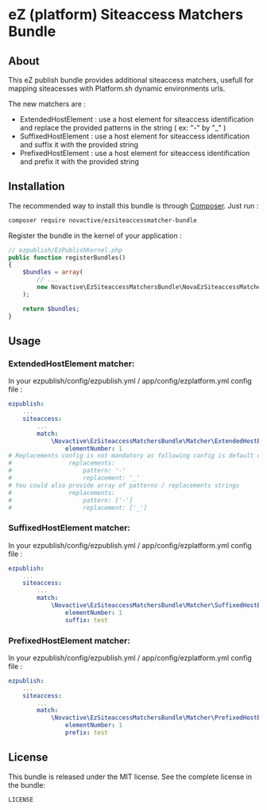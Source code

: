 # eZ (platform) Siteaccess Matchers Bundle

## About

This eZ publish bundle provides additional siteaccess matchers, usefull for mapping siteacesses with Platform.sh dynamic environments urls.

The new matchers are :

* ExtendedHostElement : use a host element for siteaccess identification and replace the provided patterns in the string ( ex: "-" by "_" )
* SuffixedHostElement : use a host element for siteaccess identification and suffix it with the provided string
* PrefixedHostElement : use a host element for siteaccess identification and prefix it with the provided string

## Installation

The recommended way to install this bundle is through [Composer](http://getcomposer.org/). Just run :

```bash
composer require novactive/ezsiteaccessmatcher-bundle
```

Register the bundle in the kernel of your application :

```php
// ezpublish/EzPublishKernel.php
public function registerBundles()
{
    $bundles = array(
        // ...
        new Novactive\EzSiteaccessMatchersBundle\NovaEzSiteaccessMatchersBundle(),
    );

    return $bundles;
}
```

## Usage

### ExtendedHostElement matcher:

In your ezpublish/config/ezpublish.yml / app/config/ezplatform.yml config file :

```yml
ezpublish:
    ...
    siteaccess:
        ...
        match:
            \Novactive\EzSiteaccessMatchersBundle\Matcher\ExtendedHostElement:
                elementNumber: 1
# Replacements config is not mandatory as following config is default one
#                replacements:
#                    pattern: '-'
#                    replacement: '_'
# You could also provide array of patterns / replacements strings
#                replacements:
#                    pattern: ['-']
#                    replacement: ['_']
```

### SuffixedHostElement matcher:

In your ezpublish/config/ezpublish.yml / app/config/ezplatform.yml config file :

```yml
ezpublish:
    ...
    siteaccess:
        ...
        match:
            \Novactive\EzSiteaccessMatchersBundle\Matcher\SuffixedHostElement:
                elementNumber: 1
                suffix: test
```

### PrefixedHostElement matcher:

In your ezpublish/config/ezpublish.yml / app/config/ezplatform.yml config file :

```yml
ezpublish:
    ...
    siteaccess:
        ...
        match:
            \Novactive\EzSiteaccessMatchersBundle\Matcher\PrefixedHostElement:
                elementNumber: 1
                prefix: test
```

## License

This bundle is released under the MIT license. See the complete license in the bundle:

```bash
LICENSE
```
